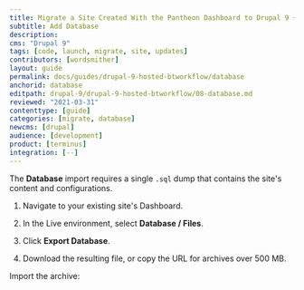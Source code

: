 ```yaml
---
title: Migrate a Site Created With the Pantheon Dashboard to Drupal 9 + Build Tools
subtitle: Add Database
description: 
cms: "Drupal 9"
tags: [code, launch, migrate, site, updates]
contributors: [wordsmither]
layout: guide
permalink: docs/guides/drupal-9-hosted-btworkflow/database
anchorid: database
editpath: drupal-9/drupal-9-hosted-btworkflow/08-database.md
reviewed: "2021-03-31"
contenttype: [guide]
categories: [migrate, database]
newcms: [drupal]
audience: [development]
product: [terminus]
integration: [--]
---
```


The **Database** import requires a single `.sql` dump that contains the site's content and configurations.

1. Navigate to your existing site's Dashboard.

1. In the Live environment, select **<span class="fa fa-server"></span> Database / Files**.

1. Click **Export Database**.

1. Download the resulting file, or copy the URL for archives over 500 MB.

Import the archive:

<Partial file="drupal-9/migrate-add-database-part2.md" />
